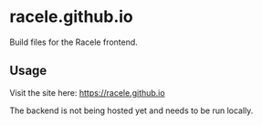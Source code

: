 # racele.github.io

Build files for the Racele frontend.

## Usage

Visit the site here: https://racele.github.io

The backend is not being hosted yet and needs to be run locally.
